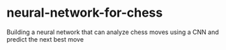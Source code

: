 # neural-network-for-chess
Building a neural network that can analyze chess moves using a CNN and predict the next best move

